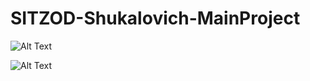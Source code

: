 # SITZOD-Shukalovich-MainProject

![Alt Text](https://media.giphy.com/media/z3eZ8XZ0VLhEplxh0r/giphy.gif)


![Alt Text](https://media.giphy.com/media/1dHxZaRB5rsO6JSjB7/giphy.gif)
